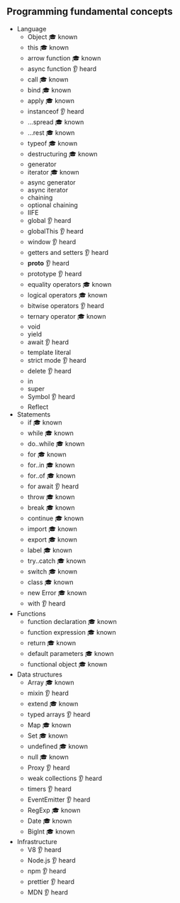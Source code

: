 ## Programming fundamental concepts

- Language
  - Object 🎓 known
  - this 🎓 known
  - arrow function 🎓 known
  - async function 👂 heard
  - call 🎓 known
  - bind 🎓 known
  - apply 🎓 known
  - instanceof 👂 heard
  - ...spread 🎓 known
  - ...rest 🎓 known
  - typeof 🎓 known
  - destructuring 🎓 known
  - generator 
  - iterator 🎓 known
  - async generator 
  - async iterator 
  - chaining
  - optional chaining
  - IIFE
  - global 👂 heard
  - globalThis 👂 heard
  - window 👂 heard
  - getters and setters 👂 heard
  - __proto__ 👂 heard
  - prototype 👂 heard
  - equality operators 🎓 known
  - logical operators 🎓 known
  - bitwise operators 👂 heard
  - ternary operator 🎓 known
  - void 
  - yield 
  - await 👂 heard
  - template literal 
  - strict mode 👂 heard
  - delete 👂 heard
  - in 
  - super 
  - Symbol 👂 heard
  - Reflect 
- Statements
  - if 🎓 known
  - while 🎓 known
  - do..while 🎓 known
  - for 🎓 known
  - for..in 🎓 known
  - for..of 🎓 known
  - for await 👂 heard
  - throw 🎓 known
  - break 🎓 known
  - continue 🎓 known
  - import 🎓 known
  - export 🎓 known
  - label 🎓 known
  - try..catch 🎓 known
  - switch 🎓 known
  - class 🎓 known
  - new Error 🎓 known
  - with 👂 heard
- Functions
  - function declaration 🎓 known
  - function expression 🎓 known
  - return 🎓 known
  - default parameters 🎓 known
  - functional object 🎓 known
- Data structures 
  - Array 🎓 known
  - mixin 👂 heard
  - extend 🎓 known
  - typed arrays 👂 heard
  - Map 🎓 known
  - Set 🎓 known
  - undefined 🎓 known
  - null 🎓 known
  - Proxy 👂 heard
  - weak collections 👂 heard
  - timers 👂 heard
  - EventEmitter 👂 heard
  - RegExp 🎓 known
  - Date 🎓 known
  - BigInt 🎓 known
- Infrastructure
  - V8 👂 heard
  - Node.js 👂 heard
  - npm 👂 heard
  - prettier 👂 heard
  - MDN 👂 heard
